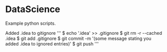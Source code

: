 # DataScience
Example python scripts.


Added .idea to gitignore
'''
$ echo '.idea' >> .gitignore
$ git rm -r --cached .idea
$ git add .gitignore
$ git commit -m '(some message stating you added .idea to ignored entries)'
$ git push
'''
